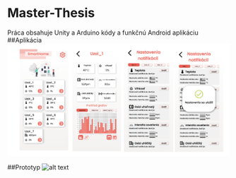 # Master-Thesis
Práca obsahuje Unity a Arduino kódy a funkčnú Android aplikáciu 
##Aplikácia
![alt text](https://github.com/MatusValko/Master-Thesis/blob/88f5d66d716a1993db0dc8b7d11cb4ee75ccef4d/Obr%C3%A1zky/Spolu.png)


##Prototyp
![alt text](https://github.com/MatusValko/Master-Thesis/blob/771d83c37672b715a7565b2a78798f832c130842/Obr%C3%A1zky/Prototyp.jpg)

